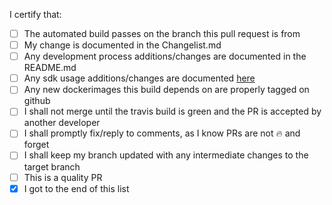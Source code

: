 <!-- Functional changes should be in the changelist, development changes can
be described here -->

<!-- Please check the following boxes faithfully. -->
I certify that:
- [ ] The automated build passes on the branch this pull request is from
- [ ] My change is documented in the Changelist.md
- [ ] Any development process additions/changes are documented in the README.md
- [ ] Any sdk usage additions/changes are documented [here](https://github.com/weaverplatform/weaver-docs/blob/master/pages/developers/reference/weaver-sdk-js.md "Weaver-docs")
- [ ] Any new dockerimages this build depends on are properly tagged on github
- [ ] I shall not merge until the travis build is green and the PR is accepted by
  another developer
- [ ] I shall promptly fix/reply to comments, as I know PRs are not :fire: and
  forget
- [ ] I shall keep my branch updated with any intermediate changes to the
  target branch
- [ ] This is a quality PR
- [x] I got to the end of this list
